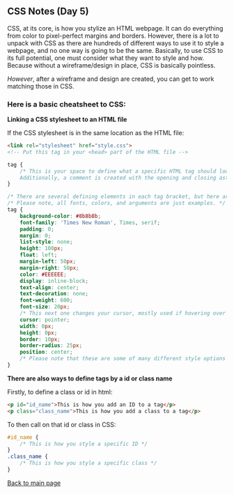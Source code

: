 ## CSS Notes (Day 5)

CSS, at its core, is how you stylize an HTML webpage. It can do everything from color to pixel-perfect margins and borders. However, there is a lot to unpack with CSS as there are hundreds of different ways to use it to style a webpage, and no one way is going to be the same. Basically, to use CSS to its full potential, one must consider what they want to style and how. Because without a wireframe/design in place, CSS is basically pointless.

*However*, after a wireframe and design are created, you can get to work matching those in CSS.

### Here is a basic cheatsheet to CSS:

**Linking a CSS stylesheet to an HTML file**

If the CSS stylesheet is in the same location as the HTML file:

```HTML
<link rel="stylesheet" href="style.css">
<!-- Put this tag in your <head> part of the HTML file -->
```


```CSS
tag {
    /* This is your space to define what a specific HTML tag should look like.
    Additionally, a comment is created with the opening and closing asterisk and backslash. */
}
```
```CSS
/* There are several defining elements in each tag bracket, but here are the main ones: */
/* Please note, all fonts, colors, and arguments are just examples. */
tag {
    background-color: #8b8b8b;
    font-family: 'Times New Roman', Times, serif; 
    padding: 0;
    margin: 0;
    list-style: none;
    height: 100px;
    float: left;
    margin-left: 50px;
    margin-right: 50px;
    color: #EEEEEE;
    display: inline-block;
    text-align: center;
    text-decoration: none;
    font-weight: 600;
    font-size: 20px;
    /* This next one changes your cursor, mostly used if hovering over something like a link */
    cursor: pointer;
    width: 0px;
    height: 0px;
    border: 10px;
    border-radius: 25px;
    position: center;
    /* Please note that these are some of many different style options in CSS */
}
```

**There are also ways to define tags by a id or class name**

Firstly, to define a class or id in html:

```HTML
<p id="id_name">This is how you add an ID to a tag</p>
<p class="class_name">This is how you add a class to a tag</p>
```

To then call on that id or class in CSS:

```CSS
#id_name {
    /* This is how you style a specific ID */
}
.class_name {
    /* This is how you style a specific class */
}
```

[Back to main page](README.md)